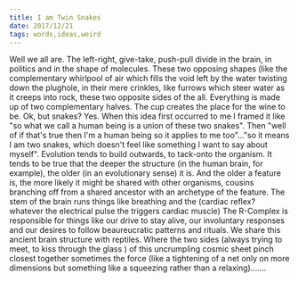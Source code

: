 ```yaml
---
title: I am Twin Snakes
date: 2017/12/21
tags: words,ideas,weird
---
```


Well we all are. The left-right, give-take, push-pull divide in the brain, in politics and in the shape of molecules. These two opposing shapes (like the complementary whirlpool of air which fills the void left by the water twisting down the plughole, in their mere crinkles, like furrows which steer water as it creeps into rock, these two opposite sides of the all. Everything is made up of two complementary halves. The cup creates the place for the wine to be. Ok, but snakes? Yes. When this idea first occurred to me I framed it like "so what we call a human being is a union of these two snakes". Then "well of if that's true then I'm a human being so it applies to me too"..."so it means I am two snakes, which doesn't feel like something I want to say about myself". Evolution tends to build outwards, to tack-onto the organism. It tends to be true that the deeper the structure (in the human brain, for example), the older (in an evolutionary sense) it is. And the older a feature is, the more likely it might be shared with other organisms, cousins branching off from a shared ancestor with an archetype of the feature. The stem of the brain runs things like breathing and the (cardiac reflex? whatever the electrical pulse the triggers cardiac muscle) The R-Complex is responsible for things like our drive to stay alive, our involuntary responses and our desires to follow beaureucratic patterns and rituals. We share this ancient brain structure with reptiles. Where the two sides (always trying to meet, to kiss through the glass ) of this uncrumpling cosmic sheet pinch closest together sometimes the force (like a tightening of a net only on more dimensions but something like a squeezing rather than a relaxing).......
